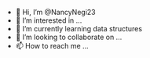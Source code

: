 - 👋 Hi, I’m @NancyNegi23
- 👀 I’m interested in ...
- 🌱 I’m currently learning data structures 
- 💞️ I’m looking to collaborate on ...
- 📫 How to reach me ...

<!---
NancyNegi23/NancyNegi23 is a ✨ special ✨ repository because its `README.md` (this file) appears on your GitHub profile.
You can click the Preview link to take a look at your changes.
--->
